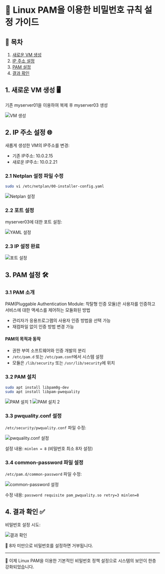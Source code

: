 # 🔐 Linux PAM을 이용한 비밀번호 규칙 설정 가이드

## 📌 목차
1. [새로운 VM 생성](#1-새로운-vm-생성)
2. [IP 주소 설정](#2-ip-주소-설정)
3. [PAM 설정](#3-pam-설정)
4. [결과 확인](#4-결과-확인)

## 1. 새로운 VM 생성 🖥️

기존 myserver01을 이용하여 복제 후 myserver03 생성

![VM 생성](https://github.com/user-attachments/assets/614c8f3c-4a60-4a51-9805-7b081fc0e0ef)

## 2. IP 주소 설정 🌐

새롭게 생성한 VM의 IP주소를 변경:
- 기존 IP주소: 10.0.2.15
- 새로운 IP주소: 10.0.2.21

### 2.1 Netplan 설정 파일 수정

```bash
sudo vi /etc/netplan/00-installer-config.yaml
```

![Netplan 설정](https://github.com/user-attachments/assets/d217953f-4fa0-46fa-a498-73b32d2439ed)

### 2.2 포트 설정

myserver03에 대한 포트 설정:

![YAML 설정](https://github.com/user-attachments/assets/0b8aa7c0-7fcc-4234-b07b-fa11e9a99692)

### 2.3 IP 설정 완료
![포트 설정](https://github.com/user-attachments/assets/9f03d6fa-ece8-40c0-9a7a-7d4624042f82)

## 3. PAM 설정 🛠️

### 3.1 PAM 소개

PAM(Pluggable Authentication Module: 착탈형 인증 모듈)은 사용자를 인증하고 서비스에 대한 액세스를 제어하는 모듈화된 방법 

- 관리자가 응용프로그램의 사용자 인증 방법을 선택 가능
- 재컴파일 없이 인증 방법 변경 가능

#### PAM의 목적과 동작
- 권한 부여 소프트웨어와 인증 개발의 분리
- `/etc/pam.d` 또는 `/etc/pam.conf`에서 시스템 설정
- 모듈은 `/lib/security` 또는 `/usr/lib/security`에 위치

### 3.2 PAM 설치

```bash
sudo apt install libpam0g-dev
sudo apt install libpam-pwequality
```

![PAM 설치 1](https://github.com/user-attachments/assets/5a494d9d-7e48-4456-bb7d-e815f449ae26)
![PAM 설치 2](https://github.com/user-attachments/assets/e8484c60-978c-4a17-9eb4-472dec4c946b)

### 3.3 pwquality.conf 설정

`/etc/security/pwquality.conf` 파일 수정:

![pwquality.conf 설정](https://github.com/user-attachments/assets/82e93c99-c9e8-40e8-88e2-5b3f7135a6e1)

설정 내용: `minlen = 8` (비밀번호 최소 8자 설정)

### 3.4 common-password 파일 설정

`/etc/pam.d/common-password` 파일 수정:

![common-password 설정](https://github.com/user-attachments/assets/11c29ade-cb48-4bee-b3bc-0ea08d63192a)

수정 내용: `password requisite pam_pwquality.so retry=3 minlen=8`

## 4. 결과 확인 ✅

비밀번호 설정 시도:

![결과 확인](https://github.com/user-attachments/assets/27cf3bc7-06cf-45e2-b8f6-22d02c3b794b)

📢 8자 미만으로 비밀번호를 설정하면 거부됩니다.

---

🎉 이제 Linux PAM을 이용한 기본적인 비밀번호 정책 설정으로 시스템의 보안이 한층 강화되었습니다.
